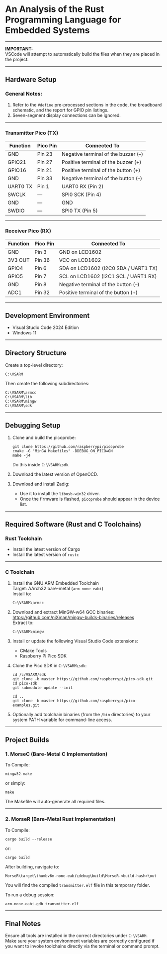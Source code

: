 # An Analysis of the Rust Programming Language for Embedded Systems

---

**IMPORTANT:**  
VSCode will attempt to automatically build the files when they are placed in the project.

---

## Hardware Setup

### General Notes:
1. Refer to the `#define` pre-processed sections in the code, the breadboard schematic, and the report for GPIO pin listings.
2. Seven-segment display connections can be ignored.

---

### Transmitter Pico (TX)

| Function        | Pico Pin   | Connected To                        |
|----------------|------------|-------------------------------------|
| GND            | Pin 23     | Negative terminal of the buzzer (–) |
| GPIO21         | Pin 27     | Positive terminal of the buzzer (+) |
| GPIO16         | Pin 21     | Positive terminal of the button (+) |
| GND            | Pin 33     | Negative terminal of the button (–) |
| UART0 TX       | Pin 1      | UART0 RX (Pin 2)                     |
| SWCLK          | —          | SPI0 SCK (Pin 4)                     |
| GND            | —          | GND                                  |
| SWDIO          | —          | SPI0 TX (Pin 5)                      |

---

### Receiver Pico (RX)

| Function        | Pico Pin   | Connected To                         |
|----------------|------------|--------------------------------------|
| GND            | Pin 3      | GND on LCD1602                       |
| 3V3 OUT        | Pin 36     | VCC on LCD1602                       |
| GPIO4          | Pin 6      | SDA on LCD1602 (I2C0 SDA / UART1 TX)|
| GPIO5          | Pin 7      | SCL on LCD1602 (I2C1 SCL / UART1 RX)|
| GND            | Pin 8      | Negative terminal of the button (–) |
| ADC1           | Pin 32     | Positive terminal of the button (+) |

---

## Development Environment

- Visual Studio Code 2024 Edition
- Windows 11

---

## Directory Structure

Create a top-level directory:

```
C:\VSARM
```

Then create the following subdirectories:

```
C:\VSARM\armcc
C:\VSARM\lib
C:\VSARM\mingw
C:\VSARM\sdk
```

---

## Debugging Setup

1. Clone and build the picoprobe:
   ```
   git clone https://github.com/raspberrypi/picoprobe
   cmake -G "MinGW Makefiles" -DDEBUG_ON_PICO=ON
   make -j4
   ```
   Do this inside `C:\VSARM\sdk`.

2. Download the latest version of OpenOCD.

3. Download and install Zadig:
   - Use it to install the `libusb-win32` driver.
   - Once the firmware is flashed, `picoprobe` should appear in the device list.

---

## Required Software (Rust and C Toolchains)

### Rust Toolchain

- Install the latest version of Cargo
- Install the latest version of `rustc`

---

### C Toolchain

1. Install the GNU ARM Embedded Toolchain  
   Target: AArch32 bare-metal (`arm-none-eabi`)  
   Install to:  
   ```
   C:\VSARM\armcc
   ```

2. Download and extract MinGW-w64 GCC binaries:  
   https://github.com/niXman/mingw-builds-binaries/releases  
   Extract to:  
   ```
   C:\VSARM\mingw
   ```

3. Install or update the following Visual Studio Code extensions:
   - CMake Tools
   - Raspberry Pi Pico SDK

4. Clone the Pico SDK in `C:\VSARM\sdk`:
   ```
   cd /c/VSARM/sdk
   git clone -b master https://github.com/raspberrypi/pico-sdk.git
   cd pico-sdk
   git submodule update --init

   cd ..
   git clone -b master https://github.com/raspberrypi/pico-examples.git
   ```

5. Optionally add toolchain binaries (from the `/bin` directories) to your system PATH variable for command-line access.

---

## Project Builds

### 1. MorseC (Bare-Metal C Implementation)

To Compile:
```
mingw32-make
```
or simply:
```
make
```
The Makefile will auto-generate all required files.

---

### 2. MorseR (Bare-Metal Rust Implementation)

To Compile:
```
cargo build --release
```
or:
```
cargo build
```

After building, navigate to:
```
MorseR\target\thumbv6m-none-eabi\debug\build\MorseR-<build-hash>\out
```

You will find the compiled `transmitter.elf` file in this temporary folder.

To run a debug session:
```
arm-none-eabi-gdb transmitter.elf
```

---

## Final Notes

Ensure all tools are installed in the correct directories under `C:\VSARM`.  
Make sure your system environment variables are correctly configured if you want to invoke toolchains directly via the terminal or command prompt.
